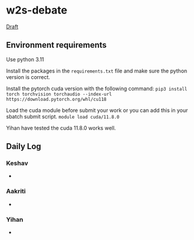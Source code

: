 # w2s-debate


[Draft](https://www.overleaf.com/project/66e754e11c5ae7457ada36bb)

## Environment requirements
Use python 3.11

Install the packages in the `requirements.txt` file and make sure the python version is correct.

Install the pytorch cuda version with the following command:
`pip3 install torch torchvision torchaudio --index-url https://download.pytorch.org/whl/cu118`

Load the cuda module before submit your work or you can add this in your sbatch submit script.
`module load cuda/11.8.0`

Yihan have tested the cuda 11.8.0 works well.

## Daily Log
### Keshav
-
### Aakriti
-
### Yihan
-
